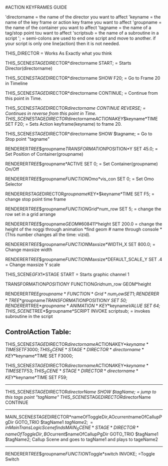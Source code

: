 #ACTION KEYFRAMES GUIDE



'directorname = the name of the director you want to affect
'keyname = the name of the key frame or action key frame you want to affect
'groupname = the name of the container you want to affect
'tagname = the name of a tag/stop point tou want to affect
'scriptsub = the name of a subroutine in a script
'; = semi-colons are used to end one script and move to another. if your script is only one line(action) then it is not needed.

THIS_DIRECTOR		= Works As Exactly what you think


THIS_SCENE*STAGE*DIRECTOR*directorname START;                                	= Starts Director(directorname)

THIS_SCENE*STAGE*DIRECTOR*directorname SHOW F20;     							= Go to Frame 20 in Timeline

THIS_SCENE*STAGE*DIRECTOR*directorname CONTINUE;	                  			= Continue from this point in Time.

THIS_SCENE*STAGE*DIRECTOR*directorname CONTINUE REVERSE;                     	= Continues in reverse from this point in Time.
THIS_SCENE*STAGE*DIRECTOR*directorname*ACTION*A*KEY*$keyname*TIME SET F20;  	= Sets Action keyframe(keyname) to frame 20.

THIS_SCENE*STAGE*DIRECTOR*directorname SHOW $tagname;                  			= Go to Stop point "tagname" 



RENDERER*TREE*$groupname*TRANSFORMATION*POSITION*Y SET 45.0;            	= Set Position of Container(groupname)

RENDERER*TREE*$groupname*ACTIVE SET 0;                                  	= Set Container(groupname) On/Off

RENDERER*TREE*$groupname*FUNCTION*Omo*vis_con SET 0;	                	= Set Omo Selector

RENDERER*STAGE*DIRECTOR*groupname*KEY*$keyname*TIME SET F5;            		= change stop point time frame

RENDERER*TREE*$groupname*FUNCTION*Grid*num_row SET 5;                   	= change the row set in a grid arrange

RENDERER*TREE*$groupname*GEOM*#608411*height SET 200.0	                	= change the height of the noggi through animation 
*find geom # name through console
*(This number changes all the time: vizid).

RENDERER*TREE*$groupname*FUNCTION*Maxsize*WIDTH_X SET 800.0;				= Change maxsize width

RENDERER*TREE*$groupname*FUNCTION*Maxsize*DEFAULT_SCALE_Y SET .4			= Change maxsize Y scale

THIS_SCENE*GFX*1*STAGE START												= Starts graphic channel 1


TRANSFORMATION*POSITION*Y
FUNCTION*Grid*num_row
GEOM*height



RENDERER*TREE*$groupname*FUNCTION*Grid*num_row SET 1; 
RENDERER*TREE*$groupname*TRANSFORMATION*POSITION*Y SET 50; 
RENDERER*TREE*$groupname*ANIMATION*KEY*$keyname*VALUE SET 64;
THIS_SCENE*TREE*$groupname*SCRIPT INVOKE scriptsub;							= invokes subroutine in the script






ControlAction Table:
-----------------------------------------

THIS_SCENE*STAGE*DIRECTOR*directorname*ACTION*A*KEY*$keyname*TIME SET F3000; 
THIS_SCENE*STAGE*DIRECTOR*directorname*KEY*$keyname*TIME SET F3000;

THIS_SCENE*STAGE*DIRECTOR*directorname*ACTION*A*KEY*$keyname*TIME SET F53;  
THIS_SCENE*STAGE*DIRECTOR*directorname*KEY*$keyname*TIME SET F59;


-----------------------------------------------------------------------
THIS_SCENE*STAGE*DIRECTOR*directorName SHOW $tagName;						= jump to this tags point "tagName"
THIS_SCENE*STAGE*DIRECTOR*directorName CONTINUE




-----------------------------------------------------------------------
MAIN_SCENE*STAGE*DIRECTOR*nameOfToggleDir,AO$current$nameOfCallupPgDir GOTO_TRIO $tagName1 $tagName2;		= in Main TransLogic Scene finds
MAIN_SCENE*STAGE*DIRECTOR*nameOfToggleDir,BO$current$nameOfCallupPgDir GOTO_TRIO $tagName1 $tagName2;		  Callup Scene and goes to
												                    tagName1 and plays to tageName2


-----------------------------------------------------------------------
RENDERER*TREE*$groupname*FUNCTION*Toggle*switch INVOKE; 													=Toggle Switch
